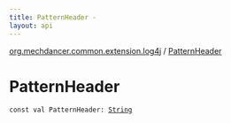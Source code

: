 ```yaml
---
title: PatternHeader - 
layout: api
---
```


<div class='api-docs-breadcrumbs'><a href="index.html">org.mechdancer.common.extension.log4j</a> / <a href="./-pattern-header.html">PatternHeader</a></div>

# PatternHeader

<div class="signature"><code><span class="keyword">const</span> <span class="keyword">val </span><span class="identifier">PatternHeader</span><span class="symbol">: </span><a href="https://kotlinlang.org/api/latest/jvm/stdlib/kotlin/-string/index.html"><span class="identifier">String</span></a></code></div>
